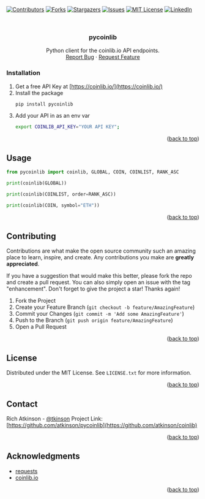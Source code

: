 <div id="top"></div>



<!-- PROJECT SHIELDS -->
<!--
*** I'm using markdown "reference style" links for readability.
*** Reference links are enclosed in brackets [ ] instead of parentheses ( ).
*** See the bottom of this document for the declaration of the reference variables
*** for contributors-url, forks-url, etc. This is an optional, concise syntax you may use.
*** https://www.markdownguide.org/basic-syntax/#reference-style-links
-->
[![Contributors][contributors-shield]][contributors-url]
[![Forks][forks-shield]][forks-url]
[![Stargazers][stars-shield]][stars-url]
[![Issues][issues-shield]][issues-url]
[![MIT License][license-shield]][license-url]
[![LinkedIn][linkedin-shield]][linkedin-url]



<br />

<h3 align="center">pycoinlib</h3>

  <p align="center">
    Python client for the coinlib.io API endpoints.
    <br />
    <a href="https://github.com/atkinson/pycoinlib/issues">Report Bug</a>
    ·
    <a href="https://github.com/atkinson/pycoinlib/issues">Request Feature</a>
  </p>
</div>


<!-- GETTING STARTED -->

### Installation

1. Get a free API Key at [https://coinlib.io/](https://coinlib.io/)
2. Install the package
   ```sh
   pip install pycoinlib
   ```
3. Add your API in as an env var
   ```sh
   export COINLIB_API_KEY="YOUR API KEY";
   ```

<p align="right">(<a href="#top">back to top</a>)</p>



<!-- USAGE EXAMPLES -->
## Usage

```py
from pycoinlib import coinlib, GLOBAL, COIN, COINLIST, RANK_ASC

print(coinlib(GLOBAL))

print(coinlib(COINLIST, order=RANK_ASC))

print(coinlib(COIN, symbol="ETH"))
```

<p align="right">(<a href="#top">back to top</a>)</p>


<!-- CONTRIBUTING -->
## Contributing

Contributions are what make the open source community such an amazing place to learn, inspire, and create. Any contributions you make are **greatly appreciated**.

If you have a suggestion that would make this better, please fork the repo and create a pull request. You can also simply open an issue with the tag "enhancement".
Don't forget to give the project a star! Thanks again!

1. Fork the Project
2. Create your Feature Branch (`git checkout -b feature/AmazingFeature`)
3. Commit your Changes (`git commit -m 'Add some AmazingFeature'`)
4. Push to the Branch (`git push origin feature/AmazingFeature`)
5. Open a Pull Request

<p align="right">(<a href="#top">back to top</a>)</p>



<!-- LICENSE -->
## License

Distributed under the MIT License. See `LICENSE.txt` for more information.

<p align="right">(<a href="#top">back to top</a>)</p>



<!-- CONTACT -->
## Contact

Rich Atkinson - [@tkinson](https://twitter.com/tkinson)
Project Link: [https://github.com/atkinson/pycoinlib](https://github.com/atkinson/coinlib)

<p align="right">(<a href="#top">back to top</a>)</p>



<!-- ACKNOWLEDGMENTS -->
## Acknowledgments

* [requests](https://docs.python-requests.org/en/latest/)
* [coinlib.io](https://coinlib.io/)

<p align="right">(<a href="#top">back to top</a>)</p>



<!-- MARKDOWN LINKS & IMAGES -->
<!-- https://www.markdownguide.org/basic-syntax/#reference-style-links -->
[contributors-shield]: https://img.shields.io/github/contributors/atkinson/pycoinlib.svg?style=for-the-badge
[contributors-url]: https://github.com/atkinson/pycoinlib/graphs/contributors
[forks-shield]: https://img.shields.io/github/forks/atkinson/pycoinlib.svg?style=for-the-badge
[forks-url]: https://github.com/atkinson/pycoinlib/network/members
[stars-shield]: https://img.shields.io/github/stars/atkinson/pycoinlib.svg?style=for-the-badge
[stars-url]: https://github.com/atkinson/pycoinlib/stargazers
[issues-shield]: https://img.shields.io/github/issues/atkinson/pycoinlib.svg?style=for-the-badge
[issues-url]: https://github.com/atkinson/pycoinlib/issues
[license-shield]: https://img.shields.io/github/license/atkinson/pycoinlib.svg?style=for-the-badge
[license-url]: https://github.com/atkinson/pycoinlib/blob/master/LICENSE
[linkedin-shield]: https://img.shields.io/badge/-LinkedIn-black.svg?style=for-the-badge&logo=linkedin&colorB=555
[linkedin-url]: https://linkedin.com/in/linkedin_username
